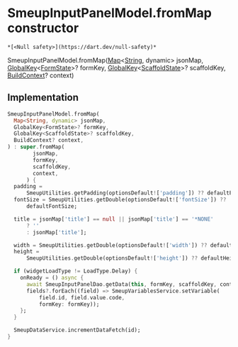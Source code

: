 


# SmeupInputPanelModel.fromMap constructor




    *[<Null safety>](https://dart.dev/null-safety)*



SmeupInputPanelModel.fromMap([Map](https://api.flutter.dev/flutter/dart-core/Map-class.html)&lt;[String](https://api.flutter.dev/flutter/dart-core/String-class.html), dynamic> jsonMap, [GlobalKey](https://api.flutter.dev/flutter/widgets/GlobalKey-class.html)&lt;[FormState](https://api.flutter.dev/flutter/widgets/FormState-class.html)>? formKey, [GlobalKey](https://api.flutter.dev/flutter/widgets/GlobalKey-class.html)&lt;[ScaffoldState](https://api.flutter.dev/flutter/material/ScaffoldState-class.html)>? scaffoldKey, [BuildContext](https://api.flutter.dev/flutter/widgets/BuildContext-class.html)? context)





## Implementation

```dart
SmeupInputPanelModel.fromMap(
  Map<String, dynamic> jsonMap,
  GlobalKey<FormState>? formKey,
  GlobalKey<ScaffoldState>? scaffoldKey,
  BuildContext? context,
) : super.fromMap(
        jsonMap,
        formKey,
        scaffoldKey,
        context,
      ) {
  padding =
      SmeupUtilities.getPadding(optionsDefault!['padding']) ?? defaultPadding;
  fontSize = SmeupUtilities.getDouble(optionsDefault!['fontSize']) ??
      defaultFontSize;

  title = jsonMap['title'] == null || jsonMap['title'] == '*NONE'
      ? ''
      : jsonMap['title'];

  width = SmeupUtilities.getDouble(optionsDefault!['width']) ?? defaultWidth;
  height =
      SmeupUtilities.getDouble(optionsDefault!['height']) ?? defaultHeight;

  if (widgetLoadType != LoadType.Delay) {
    onReady = () async {
      await SmeupInputPanelDao.getData(this, formKey, scaffoldKey, context);
      fields?.forEach((field) => SmeupVariablesService.setVariable(
          field.id, field.value.code,
          formKey: formKey));
    };
  }

  SmeupDataService.incrementDataFetch(id);
}
```







